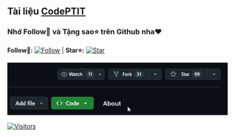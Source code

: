 ## Tài liệu [CodePTIT](https://github.com/nvbangg/CodePTIT)
  
### Nhớ Follow👀 và Tặng sao⭐ trên Github nha❤️ 
 **Follow👀:** [![Follow](https://img.shields.io/github/followers/nvbangg?label=Follow&style=social)](https://github.com/nvbangg) | **Star⭐:** [![Star](https://img.shields.io/github/stars/nvbangg/PTIT_Docs?style=social)](https://github.com/nvbangg/PTIT_Docs)

![StarGuide](https://raw.githubusercontent.com/nvbangg/nvbangg/main/data/star.gif)

[![Visitors](https://api.visitorbadge.io/api/visitors?path=https%3A%2F%2Fgithub.com%2Fnvbangg%2FPTIT_Docs&countColor=%232ccce4)](https://visitorbadge.io/status?path=https%3A%2F%2Fgithub.com%2Fnvbangg%2FPTIT_Docs)